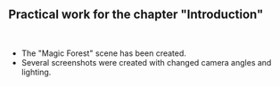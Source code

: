 ## Practical work for the chapter "Introduction"

<br>

- The "Magic Forest" scene has been created.
- Several screenshots were created with changed camera angles and lighting.
